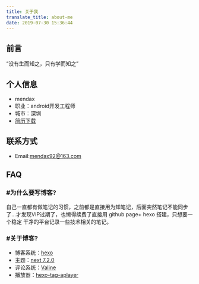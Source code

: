 ```yaml
---
title: 关于我
translate_title: about-me
date: 2019-07-30 15:36:44
---
```

## 前言 ##
“没有生而知之，只有学而知之” 
## 个人信息 ##
- mendax
- 职业：android开发工程师
- 城市：深圳
- [简历下载](index/王伟忠_Android开发_4年_18503057940.doc)
## 联系方式 ##
- Email:mendax92@163.com
## FAQ ##
### &#35;为什么要写博客? 
自己一直都有做笔记的习惯，之前都是直接用为知笔记，后面突然笔记不能同步了...才发现VIP过期了，也懒得续费了直接用 github page+ hexo 搭建，只想要一个稳定 干净的平台记录一些技术相关的笔记。
### &#35;关于博客?
- 博客系统：[hexo](https://hexo.io)
- 主题：[next 7.2.0](https://github.com/theme-next/hexo-theme-next)
- 评论系统：[Valine](https://valine.js.org)
- 播放器：[hexo-tag-aplayer](https://github.com/MoePlayer/hexo-tag-aplayer)


